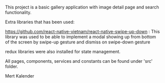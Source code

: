This project is a basic gallery application with image detail page and search functionality.

Extra libraries that has been used:

https://github.com/react-native-vietnam/react-native-swipe-up-down :
This library was used to be able to implement a modal showing up from bottom of the screen by swipe-up gesture and dismiss on swipe-down gesture

redux libraries were also installed for state management.

All pages, components, services and constants can be found under 'src' folder.

Mert Kalender
